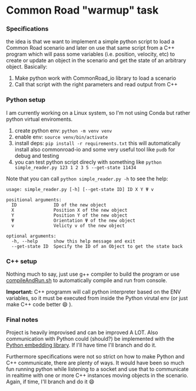 # Common Road "warmup" task

### Specifications
the idea is that we want to implement a simple python script to load a Common Road scenario and later on use that same script from a C++ program which will pass some variables (i.e. position, velocity, etc) to create or update an object in the scenario and get the state of an arbitrary object. Basically:
1. Make python work with CommonRoad_io library to load a scenario
2. Call that script with the right parameters and read output from C++

### Python setup
I am currently working on a Linux system, so I'm not using Conda but rather python virtual enviroments.

1. create python env: `python -m venv venv`
2. enable env: `source venv/bin/activate`
3. install deps: `pip install -r requirements.txt` this will automatically install also commonroad-io and some very useful tool like `pudb` for debug and testing
4. you can test python script direcly with something like `python simple_reader.py 123 1 2 3 5 --get-state 11434`

Note that you can call `python simple_reader.py -h` to see the help:
```
usage: simple_reader.py [-h] [--get-state ID] ID X Y Ψ v

positional arguments:
  ID              ID of the new object
  X               Position X of the new object
  Y               Position Y of the new object
  Ψ               Orientation Ψ of the new object
  v               Velicty v of the new object

optional arguments:
  -h, --help      show this help message and exit
  --get-state ID  Specify the ID of an Object to get the state back
```

### C++ setup
Nothing much to say, just use g++ compiler to build the program or use [compileAndRun.sh](src/compileAndRun.sh) to automatically compile and run from console.

**Important:** C++ programm will call python interpreter based on the ENV variables, so it must be executed from inside the Python virutal env (or just make C++ code better :smile: ).

### Final notes
Project is heavily improvised and can be improved A LOT. Also communication with Python could (should?) be implemented with the [Python embedding library](https://docs.python.org/2/extending/embedding.html). If I'll have time I'll branch and do it. 

Furthermore specifications were not so strict on how to make Python and C++ communicate, there are plenty of ways. It would have been so much fun running python while listening to a socket and use that to communicate in realtime with one or more C++ instances moving objects in the scenario. Again, if time, I'll branch and do it :smile: